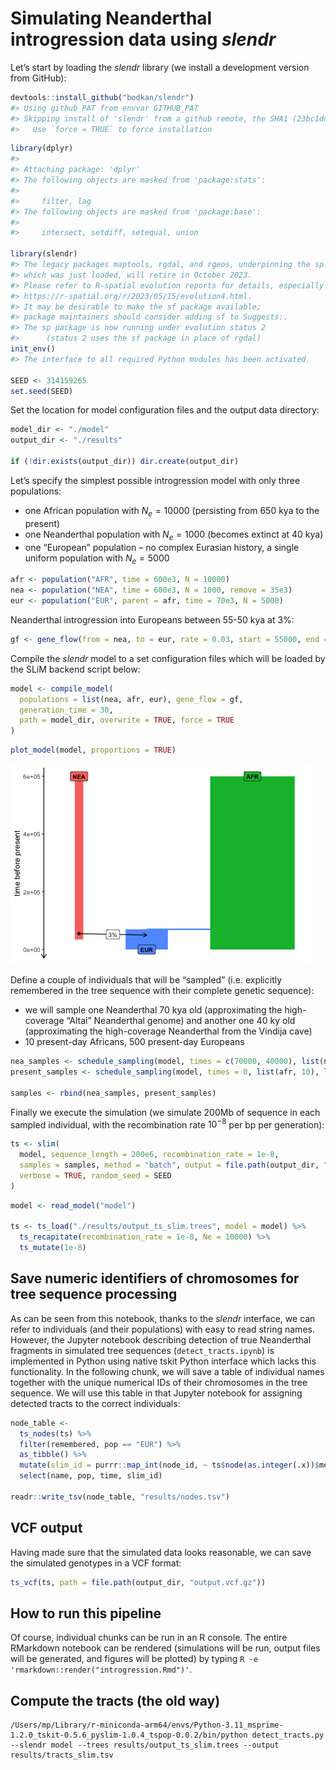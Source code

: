 
# Simulating Neanderthal introgression data using *slendr*

Let’s start by loading the *slendr* library (we install a development
version from GitHub):

``` r
devtools::install_github("bodkan/slendr")
#> Using github PAT from envvar GITHUB_PAT
#> Skipping install of 'slendr' from a github remote, the SHA1 (23bc1dd1) has not changed since last install.
#>   Use `force = TRUE` to force installation
```

``` r
library(dplyr)
#> 
#> Attaching package: 'dplyr'
#> The following objects are masked from 'package:stats':
#> 
#>     filter, lag
#> The following objects are masked from 'package:base':
#> 
#>     intersect, setdiff, setequal, union

library(slendr)
#> The legacy packages maptools, rgdal, and rgeos, underpinning the sp package,
#> which was just loaded, will retire in October 2023.
#> Please refer to R-spatial evolution reports for details, especially
#> https://r-spatial.org/r/2023/05/15/evolution4.html.
#> It may be desirable to make the sf package available;
#> package maintainers should consider adding sf to Suggests:.
#> The sp package is now running under evolution status 2
#>      (status 2 uses the sf package in place of rgdal)
init_env()
#> The interface to all required Python modules has been activated.

SEED <- 314159265
set.seed(SEED)
```

Set the location for model configuration files and the output data
directory:

``` r
model_dir <- "./model"
output_dir <- "./results"

if (!dir.exists(output_dir)) dir.create(output_dir)
```

Let’s specify the simplest possible introgression model with only three
populations:

- one African population with $N_e = 10000$ (persisting from 650 kya to
  the present)
- one Neanderthal population with $N_e = 1000$ (becomes extinct at 40
  kya)
- one “European” population – no complex Eurasian history, a single
  uniform population with $N_e = 5000$

``` r
afr <- population("AFR", time = 600e3, N = 10000)
nea <- population("NEA", time = 600e3, N = 1000, remove = 35e3)
eur <- population("EUR", parent = afr, time = 70e3, N = 5000)
```

Neanderthal introgression into Europeans between 55-50 kya at 3%:

``` r
gf <- gene_flow(from = nea, to = eur, rate = 0.03, start = 55000, end = 50000)
```

Compile the *slendr* model to a set configuration files which will be
loaded by the SLiM backend script below:

``` r
model <- compile_model(
  populations = list(nea, afr, eur), gene_flow = gf,
  generation_time = 30,
  path = model_dir, overwrite = TRUE, force = TRUE
)
```

``` r
plot_model(model, proportions = TRUE)
```

![](figures/unnamed-chunk-8-1.png)<!-- -->

Define a couple of individuals that will be “sampled” (i.e. explicitly
remembered in the tree sequence with their complete genetic sequence):

- we will sample one Neanderthal 70 kya old (approximating the
  high-coverage “Altai” Neanderthal genome) and another one 40 ky old
  (approximating the high-coverage Neanderthal from the Vindija cave)
- 10 present-day Africans, 500 present-day Europeans

``` r
nea_samples <- schedule_sampling(model, times = c(70000, 40000), list(nea, 1))
present_samples <- schedule_sampling(model, times = 0, list(afr, 10), list(eur, 500))

samples <- rbind(nea_samples, present_samples)
```

Finally we execute the simulation (we simulate 200Mb of sequence in each
sampled individual, with the recombination rate $10^{-8}$ per bp per
generation):

``` r
ts <- slim(
  model, sequence_length = 200e6, recombination_rate = 1e-8,
  samples = samples, method = "batch", output = file.path(output_dir, "output_ts_slim.trees"),
  verbose = TRUE, random_seed = SEED
)
```

``` r
model <- read_model("model")

ts <- ts_load("./results/output_ts_slim.trees", model = model) %>%
  ts_recapitate(recombination_rate = 1e-8, Ne = 10000) %>%
  ts_mutate(1e-8)
```

## Save numeric identifiers of chromosomes for tree sequence processing

As can be seen from this notebook, thanks to the *slendr* interface, we
can refer to individuals (and their populations) with easy to read
string names. However, the Jupyter notebook describing detection of true
Neanderthal fragments in simulated tree sequences
(`detect_tracts.ipynb`) is implemented in Python using native tskit
Python interface which lacks this functionality. In the following chunk,
we will save a table of individual names together with the unique
numerical IDs of their chromosomes in the tree sequence. We will use
this table in that Jupyter notebook for assigning detected tracts to the
correct individuals:

``` r
node_table <-
  ts_nodes(ts) %>%
  filter(remembered, pop == "EUR") %>%
  as_tibble() %>%
  mutate(slim_id = purrr::map_int(node_id, ~ ts$node(as.integer(.x))$metadata["slim_id"][[1]])) %>%
  select(name, pop, time, slim_id)

readr::write_tsv(node_table, "results/nodes.tsv")
```

## VCF output

Having made sure that the simulated data looks reasonable, we can save
the simulated genotypes in a VCF format:

``` r
ts_vcf(ts, path = file.path(output_dir, "output.vcf.gz"))
```

## How to run this pipeline

Of course, individual chunks can be run in an R console. The entire
RMarkdown notebook can be rendered (simulations will be run, output
files will be generated, and figures will be plotted) by typing
`R -e 'rmarkdown::render("introgression.Rmd")'`.

## Compute the tracts (the old way)

    /Users/mp/Library/r-miniconda-arm64/envs/Python-3.11_msprime-1.2.0_tskit-0.5.6_pyslim-1.0.4_tspop-0.0.2/bin/python detect_tracts.py --slendr model --trees results/output_ts_slim.trees --output results/tracts_slim.tsv

